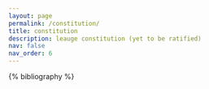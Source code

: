 ```yaml
---
layout: page
permalink: /constitution/
title: constitution
description: leauge constitution (yet to be ratified)
nav: false
nav_order: 6
---
```


<!-- _pages/publications.md -->

<!-- Bibsearch Feature -->

<!-- {% include bib_search.liquid %} -->

<div class="publications">

{% bibliography %}

</div>
